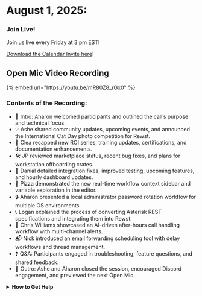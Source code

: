 # August 1, 2025:

### **Join Live!**

Join us live every Friday at 3 pm EST!

&#x20;[Download the Calendar Invite here](https://engine.rewst.io/webhooks/custom/trigger/02eb02e2-1177-43d9-9e13-8547414979fc/c47fdd7f-4075-47a8-ba92-94e790e67c06?request_type=open_mic_link&)!

## Open Mic Video Recording

{% embed url="https://youtu.be/mR80Z8_rGx0" %}

### Contents of the Recording:

* 🎤 Intro: Aharon welcomed participants and outlined the call’s purpose and technical focus.
* 💡 Ashe shared community updates, upcoming events, and announced the International Cat Day photo competition for Rewst.
* 📣 Clea recapped new ROI series, training updates, certifications, and documentation enhancements.
* 🛠️ JP reviewed marketplace status, recent bug fixes, and plans for workstation offboarding crates.
* 🔧 Danial detailed integration fixes, improved testing, upcoming features, and hourly dashboard updates.
* 🧠 Pizza demonstrated the new real-time workflow context sidebar and variable exploration in the editor.
* 🔒 Aharon presented a local administrator password rotation workflow for multiple OS environments.
* 📞 Logan explained the process of converting Asterisk REST specifications and integrating them into Rewst.
* 🤖 Chris Williams showcased an AI-driven after-hours call handling workflow with multi-channel alerts.
* 📬 Nick introduced an email forwarding scheduling tool with delay workflows and thread management.
* ❓ Q\&A: Participants engaged in troubleshooting, feature questions, and shared feedback.
* 🏁 Outro: Ashe and Aharon closed the session, encouraged Discord engagement, and previewed the next Open Mic.

<details>

<summary><strong>How to Get Help</strong></summary>

* 💬 Chat (Discord): [https://discord.gg/rewst​​ ](https://discord.gg/rewst%E2%80%8B%E2%80%8B)
  * Private #\{{ msp \}} channel
  * \#the-kewp
* 🎫 Submit Tickets to: the\_roc@rewst.io
* 📝 Feature Request + Integration Requests: [https://rewst.canny.io/](https://rewst.canny.io/)

**CLUCK UNIVERSITY – REWST TRAINING:**&#x20;

* 👨‍🏫 Live Instructor-Led Training: [https://calendly.com/cluck-u/](https://calendly.com/cluck-u/)
* 🏁 Rewst Foundations Training: [https://docs.rewst.help/cluck-university/rewst-foundations-10x](https://docs.rewst.help/cluck-university/rewst-foundations-10x)
* ▶️ On-demand Videos: [https://docs.rewst.help/cluck-university/rewst-foundations-10x](https://docs.rewst.help/cluck-university/rewst-foundations-10x)

**DOCS:**&#x20;

* 🥚 Rewst Docs: [https://docs.rewst.help ](https://docs.rewst.help)
* ⛩️ Jinja Docs: [https://jinja.palletsprojects.com/](https://jinja.palletsprojects.com/)

**KEY LINKS:**&#x20;

* 📝 Feature Request + Integration Requests: [https://rewst.canny.io/](https://rewst.canny.io/)

</details>
